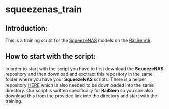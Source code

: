 # squeezenas_train

## Introduction:
This is a training script for the [SqueezeNAS](https://github.com/ashaw596/squeezenas) models
on the [RailSem19](https://wilddash.cc/railsem19).




## How to start with the script:
In order to start with the script you have to first download the **SqueezeNAS** repository and then download and exctract this repository in the same folder where you have your **SqueezeNAS** scripts. There is a helper repository [HERE](https://github.com/themozel/segmentation_models_pytorch.git) which is also needed to be downloaded into the same directory. Our script is written specifically for **RailSem** so you can also download this from the provided link into the directory and start with the training.


